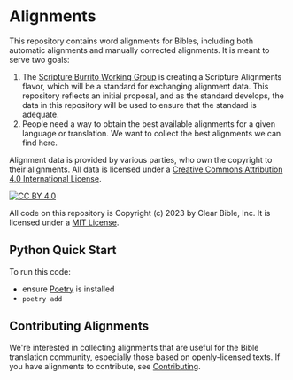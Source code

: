 

# Alignments

This repository contains word alignments for Bibles, including both automatic alignments and manually corrected alignments.  It is meant to serve two goals:

1. The [Scripture Burrito Working Group](https://docs.burrito.bible/en/latest/) is creating a Scripture Alignments flavor, which will be a standard for exchanging alignment data.  This repository reflects an initial proposal, and as the standard develops, the data in this repository will be used to ensure that the standard is adequate.
2. People need a way to obtain the best available alignments for a given language or translation.  We want to collect the best alignments we can find here.

Alignment data is provided by various parties, who own the copyright to their alignments. All data is licensed under a
[Creative Commons Attribution 4.0 International License][cc-by].


[cc-by]: http://creativecommons.org/licenses/by/4.0/
[cc-by-image]: https://i.creativecommons.org/l/by/4.0/88x31.png
[cc-by-shield]: https://img.shields.io/badge/License-CC%20BY%204.0-lightgrey.svg
[![CC BY 4.0][cc-by-image]][cc-by]

All code on this repository is Copyright (c) 2023 by Clear Bible, Inc.  It is licensed under a [MIT License](https://opensource.org/license/mit/). 

## Python Quick Start

To run this code:

- ensure [Poetry](https://python-poetry.org/) is installed
- `poetry add`

## Contributing Alignments

We're interested in collecting alignments that are useful for
the Bible translation community, especially those based on
openly-licensed texts. If you have alignments to contribute, see
[Contributing](docs/contributing.md). 
